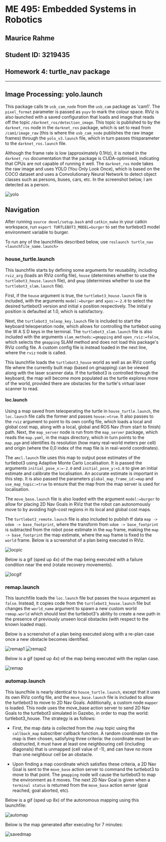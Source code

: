 # ME 495: Embedded Systems in Robotics
## Maurice Rahme
## Student ID: 3219435
## Homework 4: turtle_nav package
****
## Image Processing: yolo.launch

This package calls te `usb_cam_node` from the `usb_cam` package as 'cam1'. The `pixel_format` parameter is passed as `yuyv` to mark the colour space. RViz is also launched with a saved configuration that loads and image that reads off the topic `/darknet_ros/detection_image`. This topic is published to by the `darknet_ros` node in the `darknet_ros` package, which is set to read from `/cam1/image_raw` (this is where the `usb_cam_node` publishes the raw image frames) through the `yolo_v3.launch` file, which in turn passes thisparameter to the `darknet_ros.launch` file.

Although the frame rate is low (approximately 0.1Hz), it is noted in the `darknet_ros` documentation that the package is CUDA-optimised, indicating that CPUs are not capable of running it well. The `darknet_ros` node takes the raw image and uses YOLO (You Only Look Once), which is based on the COCO dataset and uses a Convolutionary Neural Network to detect object classes such as persons, buses, cars, etc. In the screenshot below, I am detected as a person. 

![yolo](media/yolo.png)

## Navigation

After running `source devel/setup.bash` and `catkin_make` in your catkin workspace, run `export TURTLEBOT3_MODEL=burger` to set the turtlebot3 model environment variable to burger. 

To run any of the launchfiles described below, use `roslaunch turtle_nav <launchfile_name.launch>`

### house_turtle.launch

This launchfile starts by defining some arguments for reusability, including `rviz_arg` (loads an RViz config file), `house` (determines whether to use the `turtlebot3_house.launch` file), and `gmap` (determines whether to use the `turtlebot3_slam.launch` file).

First, if the `house` argument is true, the `turtlebot3_house.launch` file is included, with the arguments `model:=burger` and `xpos:=-2.0` to select the desired turtlebot3 version and initial x position respectively. The initial y position is defaulted at 1.0, which is satisfactory. 

Next, the `turtlebot3_teleop_key.launch` file is included to start the keyboard teleoperation node, which allows for controlling the turtlebot using the W A S D keys in the terminal. The `turtlebot3_slam.launch` file is also included with the arguments `slam_methods:=gmapping` and `open_rviz:=false`, which selects the `gmapping` SLAM method and does not load this package's RViz config file. A custom config file is instead loaded in the next line, where the `rviz` node is called. 

This launchfile loads the `turtlebot3_house` world as well as an RViz config file where the currently built map (based on gmapping) can be viewed along with the laser scanner data. If the turtlebot3 is controlled through the keyboard, the map will become more populated as the turtle explores more of the world, provided there are obstacles for the turtle's virtual laser scanner to read. 

#### loc.launch

Using a map saved from teleoperating the turtle in `house_turtle.launch`, the `loc.launch` file calls the former and passes `house:=true`. It also passes to the `rviz` argument to point to its own config file, which loads a local and global cost map, along with a local, global and ROS Nav (from start to finish) path. Next, the `map_server` node is run from the `map_server` package, which reads the `map.yaml`, in the maps directory, which in turn points to the `map.pgm` and identifies its resolution (how many real-world meters per cell) and origin (where the 0,0 index of the map file is in real-world coordinates).

The `amcl.launch` file uses this map to output pose estimates of the turtlebot3 using Adaptive Monte Carlo Localisation. It is passed the arguments `initial_pose_x:=-2.0` and `initial_pose_y:=1.0` to give an initial estimate and calibrate the localisation. An accurate estimate is important in this step. It is also passed the parameters `global_map_frame_id:=map` and `use_map_topic:=true` to ensure that the map from the map server is used for localisation.

The `move_base.launch` file is also loaded with the argument `model:=burger` to allow for placing 2D Nav Goals in RViz that the robot can autonomously move to by avoiding high-cost regions in its local and global cost maps.

The `turtlebot3_remote.launch` file is also included to publish tf data `map -> odom -> base_footprint`, where the transform from `odom -> base_footprint` is subtracted from the robot pose estimate in the `map` frame, making the `map -> base_footprint` the map estimate, where the `map` frame is fixed to the `world` frame. Below is a screenshot of a plan being executed in RViz.

![locpic](media/mappingr.png)

Below is a gif (sped up 4x) of the map being executed with a failure condition near the end (rotate recovery movements).

![locgif](media/mapping.gif)


### remap.launch

This launchfile loads the `loc.launch` file but passes the `house` argument as `false`. Instead, it copies code from the `turtlebot3_house.launch` file but changes the `world_name` argument to spawn a new custom world `remap.world` which should test the turtlebot3's ability to create a new path in the presence of previously unseen local obstacles (with respect to the known loaded map).

Below is a screenshot of a plan being executed along with a re-plan case once a new obstacle becomes identified.

![remap1](media/remap1r.png) ![remap2](media/remap2r.png)

Below is a gif (sped up 4x) of the map being executed with the replan case.

![remap](media/remap.gif)

### automap.launch
This launcfhile is nearly identical to `house_turtle.launch`, except that it uses its own RViz config file, and the `move_base.launch` file is included to allow the turtlebot3 to move to 2D Nav Goals. Additionally, a custom node `mapper` is loaded. This node uses the move_base action server to send 2D Nav Goals to the turtlebot3 simulated in Gazebo, in order to map the world: turtlebot3_house. The strategy is as follows:

 * First, the map data is collected from the `/map` topic using the `callback_map` subscriber callback function. A random coordinate on the map is then chosen, satisfying three criteria: the coordinate must be un-obstructed, it must have at least one neighbouring cell (including diagonals) that is unmapped (cell value of -1), and can have no more than one neighbour cell be an obstacle.

 * Upon finding a map coordinate which satisfies these criteria, a 2D Nav Goal is sent to the `move_base` action server to command the turtlebot3 to move to that point. The `gmapping` node will cause the turtlebot3 to map the environment as it moves. The next 2D Nav Goal is given when a `terminal status` is returned from the `move_base` action server (goal reached, goal aborted, etc).

 Below is a gif (sped up 8x) of the autonomous mapping using this launchfile:

 ![automap](media/automap.gif)

 Below is the map generated after executing for 7 minutes:

 ![savedmap](media/automap.png)